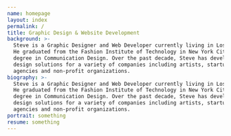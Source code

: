 ```yaml
---
name: homepage
layout: index
permalink: /
title: Graphic Design & Website Development
background: >-
  Steve is a Graphic Designer and Web Developer currently living in Los Angeles.
  He graduated from the Fashion Institute of Technology in New York City with a
  degree in Communication Design. Over the past decade, Steve has developed
  design solutions for a variety of companies including artists, startups,
  agencies and non-profit organizations.
biography: >-
  Steve is a Graphic Designer and Web Developer currently living in Los Angeles.
  He graduated from the Fashion Institute of Technology in New York City with a
  degree in Communication Design. Over the past decade, Steve has developed
  design solutions for a variety of companies including artists, startups,
  agencies and non-profit organizations.
portrait: something
resume: something
---
```


